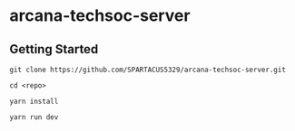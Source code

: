 # arcana-techsoc-server

## Getting Started

`git clone https://github.com/SPARTACUS5329/arcana-techsoc-server.git`

`cd <repo>`

`yarn install`

`yarn run dev`
